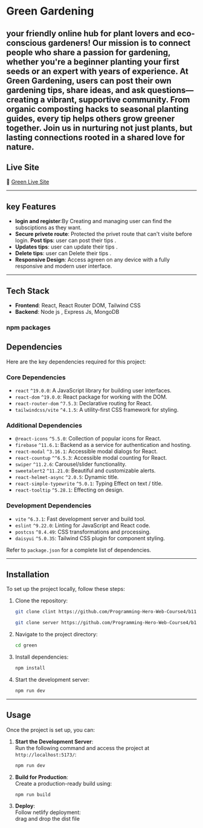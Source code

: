 # Green Gardening
your friendly online hub for plant lovers and eco-conscious gardeners! Our mission is to connect people who share a passion for gardening, whether you're a beginner planting your first seeds or an expert with years of experience. At Green Gardening, users can post their own gardening tips, share ideas, and ask questions—creating a vibrant, supportive community. From organic composting hacks to seasonal planting guides, every tip helps others grow greener together. Join us in nurturing not just plants, but lasting connections rooted in a shared love for nature.
---

## Live Site

🔗 [Green Live Site](https://green-gardening-2df7b.web.app/)

---

## key Features

- **login and register**:By Creating and managing user can find the subsciptions as they want.
- **Secure privete route**: Protected the privet route that can't visite before login.
  **Post tips**: user can post their tips .
- **Updates tips**: user can update their tips .
- **Delete tips**: user can Delete their tips .
- **Responsive Design**: Access agreen on any device with a fully responsive and modern user interface.

---

## Tech Stack

- **Frontend**: React, React Router DOM, Tailwind CSS
- **Backend**: Node js , Express Js, MongoDB

### npm packages

## Dependencies

Here are the key dependencies required for this project:

### **Core Dependencies**

- `react` `^19.0.0`: A JavaScript library for building user interfaces.
- `react-dom` `^19.0.0`: React package for working with the DOM.
- `react-router-dom` `^7.5.3`: Declarative routing for React.
- `tailwindcss/vite` `^4.1.5`: A utility-first CSS framework for styling.

### **Additional Dependencies**

- `@react-icons` `^5.5.0`: Collection of popular icons for React.
- `firebase` `^11.6.1`: Backend as a service for authentication and hosting.
- `react-modal` `^3.16.1`: Accessible modal dialogs for React.
- `react-countup` `^^6.5.3`: Accessible modal counting for React.
- `swiper` `^11.2.6`: Carousel/slider functionality.
- `sweetalert2` `^11.21.0`: Beautiful and customizable alerts.
- `react-helmet-async` `^2.0.5`: Dynamic title.
- `react-simple-typewrite` `^5.0.1`: Typing Effect on text / title.
- `react-tooltip` `^5.28.1`:  Effecting on design.

### **Development Dependencies**

- `vite` `^6.3.1`: Fast development server and build tool.
- `eslint` `^9.22.0`: Linting for JavaScript and React code.
- `postcss` `^8.4.49`: CSS transformations and processing.
- `daisyui` `^5.0.35`: Tailwind CSS plugin for component styling.

Refer to `package.json` for a complete list of dependencies.

---

## Installation

To set up the project locally, follow these steps:

1. Clone the repository:

   ```bash
   git clone clint https://github.com/Programming-Hero-Web-Course4/b11a10-client-side-MISFOfficial
   ```
   ```bash
   git clone server https://github.com/Programming-Hero-Web-Course4/b11a10-server-side-MISFOfficial
   ```

2. Navigate to the project directory:

   ```bash
   cd green
   ```

3. Install dependencies:

   ```bash
   npm install
   ```

4. Start the development server:
   ```bash
   npm run dev
   ```

---

## Usage

Once the project is set up, you can:

1. **Start the Development Server**:  
   Run the following command and access the project at `http://localhost:5173/`:

   ```bash
   npm run dev
   ```

2. **Build for Production**:  
   Create a production-ready build using:

   ```bash
   npm run build
   ```

3. **Deploy**:  
   Follow netlify deployment:  
   drag and drop the dist file
